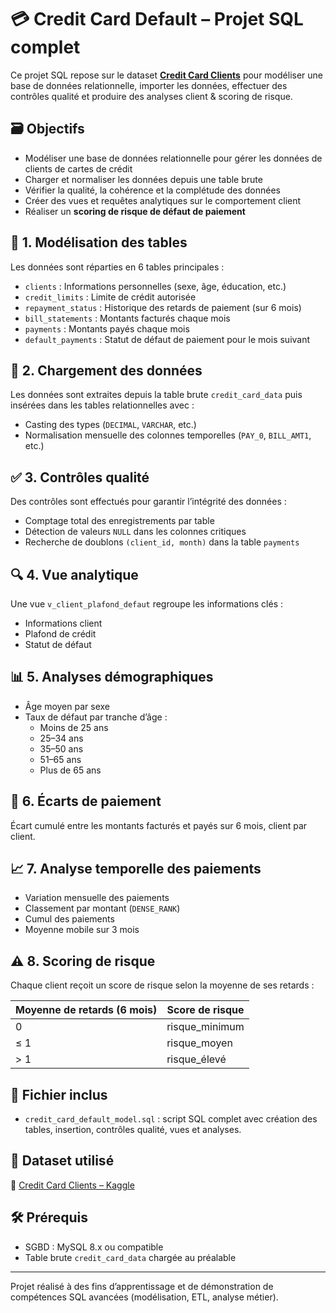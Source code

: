 # 💳 Credit Card Default – Projet SQL complet

Ce projet SQL repose sur le dataset **[Credit Card Clients](https://www.kaggle.com/datasets/farahananda/credit-card-clients-data)** pour modéliser une base de données relationnelle, importer les données, effectuer des contrôles qualité et produire des analyses client & scoring de risque.

## 🗃️ Objectifs

- Modéliser une base de données relationnelle pour gérer les données de clients de cartes de crédit
- Charger et normaliser les données depuis une table brute
- Vérifier la qualité, la cohérence et la complétude des données
- Créer des vues et requêtes analytiques sur le comportement client
- Réaliser un **scoring de risque de défaut de paiement**

## 📐 1. Modélisation des tables

Les données sont réparties en 6 tables principales :

- `clients` : Informations personnelles (sexe, âge, éducation, etc.)
- `credit_limits` : Limite de crédit autorisée
- `repayment_status` : Historique des retards de paiement (sur 6 mois)
- `bill_statements` : Montants facturés chaque mois
- `payments` : Montants payés chaque mois
- `default_payments` : Statut de défaut de paiement pour le mois suivant

## 🔄 2. Chargement des données

Les données sont extraites depuis la table brute `credit_card_data` puis insérées dans les tables relationnelles avec :

- Casting des types (`DECIMAL`, `VARCHAR`, etc.)
- Normalisation mensuelle des colonnes temporelles (`PAY_0`, `BILL_AMT1`, etc.)

## ✅ 3. Contrôles qualité

Des contrôles sont effectués pour garantir l’intégrité des données :

- Comptage total des enregistrements par table
- Détection de valeurs `NULL` dans les colonnes critiques
- Recherche de doublons `(client_id, month)` dans la table `payments`

## 🔍 4. Vue analytique

Une vue `v_client_plafond_defaut` regroupe les informations clés :

- Informations client
- Plafond de crédit
- Statut de défaut

## 📊 5. Analyses démographiques

- Âge moyen par sexe
- Taux de défaut par tranche d’âge :
  - Moins de 25 ans
  - 25–34 ans
  - 35–50 ans
  - 51–65 ans
  - Plus de 65 ans

## 💸 6. Écarts de paiement

Écart cumulé entre les montants facturés et payés sur 6 mois, client par client.

## 📈 7. Analyse temporelle des paiements

- Variation mensuelle des paiements
- Classement par montant (`DENSE_RANK`)
- Cumul des paiements
- Moyenne mobile sur 3 mois

## ⚠️ 8. Scoring de risque

Chaque client reçoit un score de risque selon la moyenne de ses retards :

| Moyenne de retards (6 mois) | Score de risque     |
|-----------------------------|---------------------|
| 0                           | risque_minimum      |
| ≤ 1                         | risque_moyen        |
| > 1                         | risque_élevé        |

## 📁 Fichier inclus

- `credit_card_default_model.sql` : script SQL complet avec création des tables, insertion, contrôles qualité, vues et analyses.

## 🧠 Dataset utilisé

📎 [Credit Card Clients – Kaggle](https://www.kaggle.com/datasets/farahananda/credit-card-clients-data)

## 🛠️ Prérequis

- SGBD : MySQL 8.x ou compatible
- Table brute `credit_card_data` chargée au préalable

---

Projet réalisé à des fins d’apprentissage et de démonstration de compétences SQL avancées (modélisation, ETL, analyse métier).
